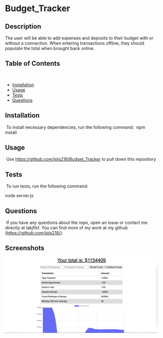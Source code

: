 # Budget_Tracker

  ## Description
  The user will be able to add expenses and deposits to their budget with or without a connection. When entering transactions offline, they should populate the total when brought back online.
  ​
  ## Table of Contents 
  ​
  * [Installation](#installation)
  ​
  * [Usage](#usage)
  ​
  * [Tests](#tests)
  ​
  * [Questions](#questions)
  ​
  ## Installation
  ​
  To install necessary dependencies, run the following command:
  ​
  npm install

  ## Usage
  ​
  Use https://github.com/jpls218/Budget_Tracker to pull down this repository
    
  ## Tests
  ​
  To run tests, run the following command:​

  node server.js

  ## Questions
  ​
  If you have any questions about the repo, open an issue or contact me directly at lakjflsf. You can find more of my work at my github (https://github.com/jpls218/).

  ## Screenshots

  ![Screenshot of App](Budget_Tracker.jpeg)